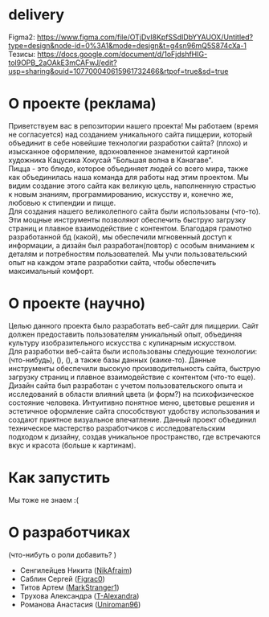 # delivery
Figma2: https://www.figma.com/file/OTjDvI8KpfSSdIDbYYAUOX/Untitled?type=design&node-id=0%3A1&mode=design&t=g4sn96mQ5S874cXa-1  
Тезисы: https://docs.google.com/document/d/1oFjdshfHIG-tol9OPB_2aOAkE3mCAFwJ/edit?usp=sharing&ouid=107700040615961732466&rtpof=true&sd=true
# О проекте (реклама)
Приветствуем вас в репозитории нашего проекта! Мы работаем (время не согласуется) над созданием уникального сайта пиццерии, который объединит в себе новейшие технологии разработки сайта? (плохо) и изысканное оформление, вдохновленное знаменитой картиной художника Кацусика Хокусай "Большая волна в Канагаве".  
Пицца - это блюдо, которое объединяет людей со всего мира, также как объединилась наша команда для работы над этим проектом. Мы видим создание этого сайта как великую цель, наполненную страстью к новым знаниям, программированию, искусству и, конечно же, любовью к стипендии и пицце.  
Для создания нашего великолепного сайта были использованы (что-то). Эти мощные инструменты позволяют обеспечить быструю загрузку страниц и плавное взаимодействие с контентом. Благодаря грамотно разработанной бд (какой), мы обеспечили мгновенный доступ к информации, а дизайн был разработан(повтор) с особым вниманием к деталям и потребностям пользователей. Мы учли пользовательский опыт на каждом этапе разработки сайта, чтобы обеспечить максимальный комфорт. 
# О проекте (научно)
Целью данного проекта было разработать веб-сайт для пиццерии. Сайт должен предоставить пользователям уникальный опыт, объединяя культуру изобразительного искусства с кулинарным искусством.  
Для разработки веб-сайта были использованы следующие технологии: (что-нибудь), (), (), а также базы данных (каике-то). Данные инструменты обеспечили высокую производительность сайта, быструю загрузку страниц и плавное взаимодействие с контентом (что-то еще). Дизайн сайта был разработан с учетом пользовательского опыта и исследований в области влияний цвета (и форм?) на психофизическое состояние человека. Интуитивно понятное меню, цветовые решения и эстетичное оформление сайта способствуют удобству использования и создают приятное визуальное впечатление.
Данный проект объединил техническое мастерство разработчиков с исследовательским подходом к дизайну, создав уникальное пространство, где встречаются вкус и красота (больше к картинам).
# Как запустить
Мы тоже не знаем :(
# О разработчиках 
(что-нибуть о роли добавить? )  
* Сенгилейцев Никита ([NikAfraim](https://github.com/NikAfraim))  
* Саблин Сергей ([Figrac0](https://github.com/Figrac0))  
* Титов Артем ([MarkStranger1](https://github.com/MarkStranger1))  
* Трухова Александра ([T-Alexandra](https://github.com/T-Alexandra))  
* Романова Анастасия ([Uniroman96](https://github.com/Uniroman96))  
